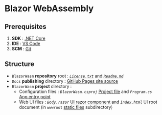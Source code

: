 # Blazor WebAssembly

## Prerequisites
1. **SDK** : [.NET Core](https://dotnet.microsoft.com/download)
2. **IDE** : [VS Code](https://code.visualstudio.com/download)
3. **SCM** : [Git](https://git-scm.com/downloads)

## Structure
- `BlazorWasm` **repository** root : [*`License.txt`*](https://help.github.com/en/github/creating-cloning-and-archiving-repositories/licensing-a-repository) and [*`Readme.md`*](https://help.github.com/en/github/creating-cloning-and-archiving-repositories/about-readmes)
- `Docs` **publishing** directory : [GitHub Pages site source](https://help.github.com/en/github/working-with-github-pages/configuring-a-publishing-source-for-your-github-pages-site#choosing-a-publishing-source)
- `BlazorWasm` **project** directory :
  - Configuration files : *`BlazorWasm.csproj`* [Project file](https://docs.microsoft.com/en-us/dotnet/architecture/blazor-for-web-forms-developers/project-structure#project-file) and *`Program.cs`* [App entry point](https://docs.microsoft.com/en-us/dotnet/architecture/blazor-for-web-forms-developers/project-structure#entry-point)
  - Web UI files : *`Body.razor`* [UI razor component](https://docs.microsoft.com/en-us/dotnet/architecture/blazor-for-web-forms-developers/project-structure#razor-components) and *`index.html`* UI root document (in `wwwroot` [static files](https://docs.microsoft.com/en-us/dotnet/architecture/blazor-for-web-forms-developers/project-structure#static-files) subdirectory)
